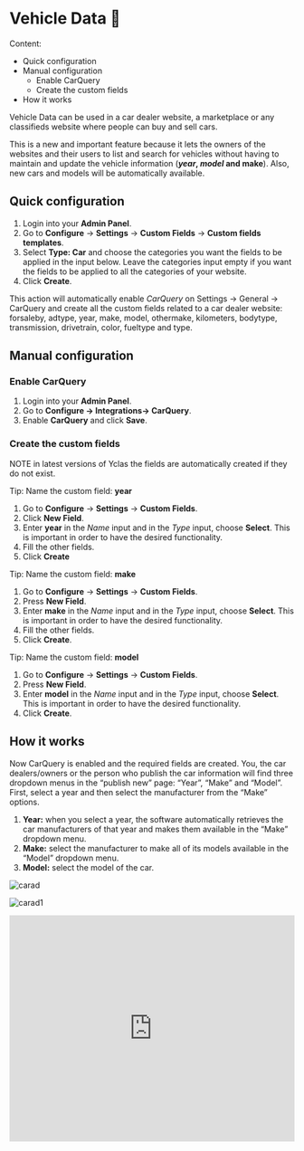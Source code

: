 # Vehicle Data 🚗 
Content:
-   Quick configuration
-   Manual configuration
    -   Enable CarQuery
    -  Create the custom fields
-   How it works


Vehicle Data can be used in a car dealer website, a marketplace or any classifieds website where people can buy and sell cars. 

This is a new and important feature because it lets the owners of the websites and their users to list and search for vehicles without having to maintain and update the vehicle information (**_year_,  _model_  and make**).  Also, new cars and models will be automatically available.

## Quick configuration

1.  Login into your **Admin Panel**.
2.  Go to  **Configure** -> **Settings** -> **Custom Fields**  ->  **Custom fields templates**.
3.  Select  **Type: Car**  and choose the categories you want the fields to be applied in the input below. Leave the categories input empty if you want the fields to be applied to all the categories of your website.
4.  Click  **Create**.

This action will automatically enable  _CarQuery_  on Settings -> General -> CarQuery and create all the custom fields related to a car dealer website: forsaleby, adtype, year, make, model, othermake, kilometers, bodytype, transmission, drivetrain, color, fueltype and type.

## Manual configuration

### Enable CarQuery

1.  Login into your **Admin Panel**.
2.  Go to  **Configure -> Integrations-> CarQuery**.
3.  Enable  **CarQuery**  and click  **Save**.


### Create the custom fields
NOTE in latest versions of Yclas the fields are automatically created if they do not exist.

Tip: Name the custom field: **year** 

1.  Go to  **Configure** -> **Settings** -> **Custom Fields**.
2.  Click  **New Field**.
3.  Enter  **year**  in the  _Name_  input and in the  _Type_  input, choose  **Select**. This is important in order to have the desired functionality.
4.  Fill the other fields.
5.  Click  **Create**


Tip: Name the custom field: **make**

1.  Go to  **Configure** -> **Settings** -> **Custom Fields**.
2.  Press  **New Field**.
3.  Enter  **make**  in the  _Name_  input and in the  _Type_  input, choose  **Select**. This is important in order to have the desired functionality.
4.  Fill the other fields.
5.  Click  **Create**.


Tip: Name the custom field: **model**

1.  Go to  **Configure** -> **Settings** -> **Custom Fields**.
2.  Press  **New Field**.
3.  Enter  **model**  in the  _Name_  input and in the  _Type_  input, choose  **Select**. This is important in order to have the desired functionality.
4.  Click  **Create**.


## How it works

Now CarQuery is enabled and the required fields are created. You, the car dealers/owners or the person who publish the car information will find three dropdown menus in the “publish new” page: “Year”, “Make” and “Model”. First, select a year and then select the manufacturer from the “Make” options.

1.  **Year:**  when you select a year, the software automatically retrieves the car manufacturers of that year and makes them available in the “Make” dropdown menu.
2.  **Make:**  select the manufacturer to make all of its models available in the “Model” dropdown menu.
3.  **Model:**  select the model of the car.

![carad](https://raw.githubusercontent.com/yclas/guides/master/images/carad.png)

![carad1](https://raw.githubusercontent.com/yclas/guides/master/images/carad1.png)



<iframe width="100%" height="400px" src="https://www.youtube.com/embed/wGLlcOwTx74" title="Yclas video" frameborder="0" allow="accelerometer; autoplay; clipboard-write; encrypted-media; gyroscope; picture-in-picture" allowfullscreen></iframe>
 
